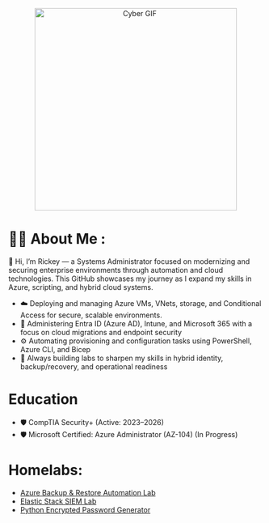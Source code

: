 <p align="center">
  <img src="https://media.giphy.com/media/v1.Y2lkPTc5MGI3NjExN3prbGRycHlsdTNwdms5N3o2dGdnZmE5MjE2MXB6dTgyYmM5a29tdSZlcD12MV9zdGlja2Vyc19zZWFyY2gmY3Q9cw/0b1qyHhqfjKdnLqrF4/giphy.gif" alt="Cyber GIF" width="400" />
</p>

# :man_technologist: About Me :
👋 Hi, I’m Rickey — a Systems Administrator focused on modernizing and securing enterprise environments through automation and cloud technologies. This GitHub showcases my journey as I expand my skills in Azure, scripting, and hybrid cloud systems.
*    ☁️ Deploying and managing Azure VMs, VNets, storage, and Conditional Access for secure, scalable environments.
*	 🔐  Administering Entra ID (Azure AD), Intune, and Microsoft 365 with a focus on cloud migrations and endpoint security
*	 ⚙️ Automating provisioning and configuration tasks using PowerShell, Azure CLI, and Bicep
*	 🧠 Always building labs to sharpen my skills in hybrid identity, backup/recovery, and operational readiness

  # Education 
*   🛡️ CompTIA Security+ (Active: 2023–2026)
*   🛡️ Microsoft Certified: Azure Administrator (AZ-104) (In Progress)
	
# Homelabs:
- [Azure Backup & Restore Automation Lab](https://github.com/StarksRepo/Azure-Backup-Automation-Lab..git)
- [Elastic Stack SIEM Lab](https://github.com/StarksRepo/Elastic-SIEM-Lab.git)
- [Python Encrypted Password Generator](https://github.com/StarksRepo/Encrypted-Password-Generator-via-Python.git)


